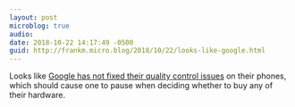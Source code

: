 ```yaml
---
layout: post
microblog: true
audio: 
date: 2018-10-22 14:17:49 -0500
guid: http://frankm.micro.blog/2018/10/22/looks-like-google.html
---
```

Looks like [Google has not fixed their quality control issues](https://www.thurrott.com/mobile/android/189234/googles-reliability-issues-continue-with-pixel-3) on their phones, which should cause one to pause when deciding whether to buy any of their hardware.

